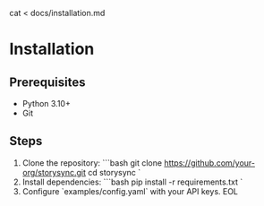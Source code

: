 cat <<EOL > docs/installation.md
# Installation

## Prerequisites
- Python 3.10+
- Git

## Steps
1. Clone the repository:
   \`\`\`bash
   git clone https://github.com/your-org/storysync.git
   cd storysync
   \`
2. Install dependencies:
   \`\`\`bash
   pip install -r requirements.txt
   \`
3. Configure \`examples/config.yaml\` with your API keys.
EOL